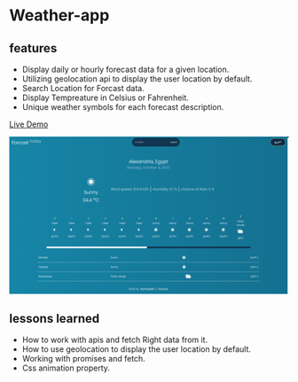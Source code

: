 # Weather-app

## features

- Display daily or hourly forecast data for a given location.
- Utilizing geolocation api to display the user location by default.
- Search Location for Forcast data.
- Display Tempreature in Celsius or Fahrenheit.
- Unique weather symbols for each forecast description.

[Live Demo](https://alihussienabdo.github.io/Weather-app/)

![alt text](dist/imgs/mainScreen.png "App Preview")

## lessons learned

- How to work with apis and fetch Right data from it.
- How to use geolocation to display the user location by default.
- Working with promises and fetch.
- Css animation property.

